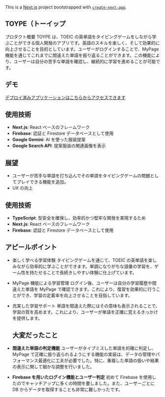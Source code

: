 This is a [Next.js](https://nextjs.org) project bootstrapped with [`create-next-app`](https://nextjs.org/docs/app/api-reference/cli/create-next-app).

## TOYPE（トーイップ

プロダクト概要
TOYPE は、TOEIC の英単語をタイピングゲームをしながら学ぶことができる個人開発のアプリです。英語のスキルを楽しく、そして効果的に向上させることを目的としています。ユーザーがログインすることで、MyPage 機能を通じてこれまでに間違えた単語を振り返ることができます。この機能により、ユーザーは自分の苦手な単語を確認し、継続的に学習を進めることが可能です。

## デモ

[デプロイ済みアプリケーションはこちらからアクセスできます](toeic-typing-game.vercel.app/)

## 使用技術

- **Next.js**: React ベースのフレームワーク
- **Firebase**: 認証と Firestore データベースとして使用
- **Google Gemini**: AI を使った服装提案
- **Google Search API**: 提案服装の関連画像を表示

## 展望　

- ユーザーが苦手な単語を打ち込んでその単語をタイピングゲームの問題としてプレイできる機能を追加。
- UX の向上

## 使用技術

- **TypeScript**: 型安全を確保し、効率的かつ堅牢な開発を実現するため
- **Next.js**: React ベースのフレームワーク
- **Firebase**: 認証と Firestore データベースとして使用

## アピールポイント

- 楽しく学べる学習体験
  タイピングゲームを通じて、TOEIC の英単語を楽しみながら効率的に学ぶことができます。単調になりがちな語彙の学習を、ゲーム性を持たせることで長続きしやすい体験に仕上げています。

- MyPage 機能による学習管理
  ログイン後、ユーザーは自分の学習履歴や間違えた単語を MyPage で確認できます。これにより、復習を効果的に行うことができ、学習の定着率を向上させることを目指しています。

- 充実した学習サポート
  単語を間違えた際にはその意味も表示されることで、学習の質を高めます。これにより、ユーザーが単語を正確に覚えるきっかけを提供します。

  ## 大変だったこと

- **間違えた単語の判定機能**
  ユーザーがタイプミスした単語を的確に判定し、MyPage で正確に振り返られるようにする機能の実装は、データの管理やパフォーマンス最適化に工夫が必要でした。特に、重複した単語の扱いや結果の表示に関して細かな調整を行いました。
- **Firebase を用いたログイン機能とユーザー判定**
  初めて Firebase を使用したのでキャッチアップに多くの時間を要しました。また、ユーザーごとに DB からデータを取得することも非常に難しかったです。
